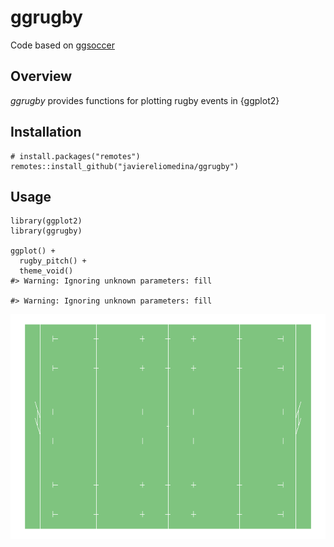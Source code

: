 
ggrugby
=======

Code based on [ggsoccer](https://github.com/Torvaney/ggsoccer)

Overview
--------

*ggrugby* provides functions for plotting rugby events in {ggplot2}

Installation
------------


    # install.packages("remotes")
    remotes::install_github("javiereliomedina/ggrugby")

Usage
-----


    library(ggplot2)
    library(ggrugby)

    ggplot() +
      rugby_pitch() +
      theme_void() 
    #> Warning: Ignoring unknown parameters: fill

    #> Warning: Ignoring unknown parameters: fill

![](man/figures/README-example_blank-1.png)<!-- -->
